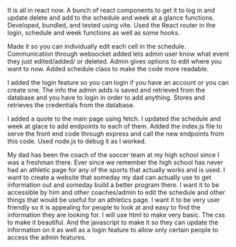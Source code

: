 It is all in react now. A bunch of react components to get it to log in and update delete and add to the schedule and week at a glance functions. Developed, bundled, and tested using vite. Used the React router in the login, schedule and week functions as well as some hooks. 

Made it so you can individually edit each cell in the schedule. Communication through websocket added lets admin user know what event they just edited/added/ or deleted. Admin gives options to edit where you want to now. Added schedule class to make the code more readable. 


I added the login feature so you can login if you have an account or you can create one. The info the admin adds is saved and retrieved from the database and you have to login in order to add anything. Stores and retrieves the credentials from the database.


I added a quote to the main page using fetch. I updated the schedule and week at glace to add endpoints to each of them. Added the index.js file to serve the front end code through express and call the new endpoints from this code. Used node.js to debug it as I worked. 



My dad has been the coach of the soccer team at my high school since I was a freshman there. Ever since we remember the high school has never had an athletic page for any of the sports that actually works and is used. I want to create a website that someday my dad can actually use to get information out and someday build a better program there. I want it to be accessible by him and other coaches/admin to edit the schedule and other things that would be useful for an athletics page. I want it to be very user friendly so it is appealing for people to look at and easy to find the information they are looking for. I will use html to make very basic. The css to make it beautiful. And the javascript to make it so they can update the information on it as well as a login feature to allow only certain people to access the admin features.
